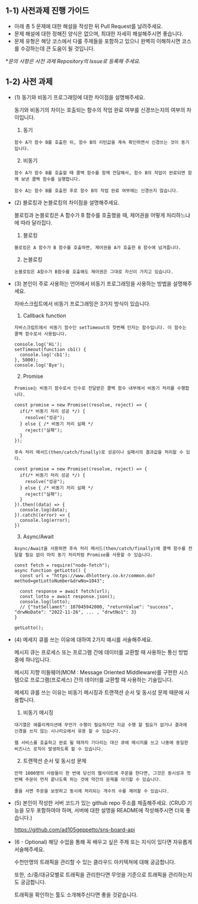 ## 1-1) 사전과제 진행 가이드

- 아래 총 5 문제에 대한 해설을 작성한 뒤 Pull Request를 날려주세요.
- 문제 해설에 대한 정해진 양식은 없으며, 최대한 자세히 해설해주시면 좋습니다.
- 문제 유형은 해당 코스에서 다룰 주제들을 포함하고 있으니 완벽히 이해하시면 코스를 수강하는데 큰 도움이 될 것입니다.

**문의 사항은 사전 과제 Repository의 Issue로 등록해 주세요.*
  


## 1-2) 사전 과제

- (1) 동기와 비동기 프로그래밍에 대한 차이점을 설명해주세요.

  동기와 비동기의 차이는 호출되는 함수의 작업 완료 여부를 신경쓰는지의 여부의 차이입니다.

    1) 동기
    
      함수 A가 함수 B를 호출한 뒤, 함수 B의 리턴값을 계속 확인하면서 신경쓰는 것이 동기입니다.

    2) 비동기
    
      함수 A가 함수 B를 호출할 때 콜백 함수를 함께 전달해서, 함수 B의 작업이 완료되면 함께 보낸 콜백 함수를 실행합니다.
     
      함수 A는 함수 B를 호출한 후로 함수 B의 작업 완료 여부에는 신경쓰지 않습니다.
  
- (2) 블로킹과 논블로킹의 차이점을 설명해주세요.

    블로킹과 논블로킹은 A 함수가 B 함수를 호출했을 때, 제어권을 어떻게 처리하느냐에 따라 달라집다.
  
    1) 블로킹
    
      블로킹은 A 함수가 B 함수를 호출하면, 제어권을 A가 호출한 B 함수에 넘겨줍니다.
      
    2) 논블로킹
    
      논블로킹은 A함수가 B함수를 호출해도 제어권은 그대로 자신이 가지고 있습니다.
  
- (3) 본인이 주로 사용하는 언어에서 비동기 프로그래밍을 사용하는 방법을 설명해주세요.

    자바스크립트에서 비동기 프로그래밍은 3가지 방식이 있습니다.
  
    1) Callback function
    
      자바스크립트에서 비동기 함수인 setTimeout의 첫번째 인자는 함수입니다. 이 함수는 콜백 함수로서 사용됩니다.
      
      console.log('Hi');
      setTimeout(function cb1() {
        console.log('cb1');
      }, 5000);
      console.log('Bye');
    
    2) Promise
    
      Promise는 비동기 함수로서 인수로 전달받은 콜백 함수 내부에서 비동기 처리를 수행합니다.
      
      const promise = new Promise((resolve, reject) => {
        if(/* 비동기 처리 성공 */) {
          resolve("성공");
        } else { /* 비동기 처리 실패 */
          reject("실패");
        }
      });
      
      후속 처리 메서드(then/catch/finally)로 성공이나 실패시의 결과값을 처리할 수 있다.
      
      const promise = new Promise((resolve, reject) => {
        if(/* 비동기 처리 성공 */) {
          resolve("성공");
        } else { /* 비동기 처리 실패 */
          reject("실패");
        }
      }).then((data) => {
        console.log(data);
      }).catch((error) => {
        console.log(error);
      })
      
    
    3) Async/Await
    
      Async/Await을 사용하면 후속 처리 메서드(then/catch/finally)에 콜백 함수를 전달할 필요 없이 마치 동기 처리처럼 Promise를 사용할 수 있습니다.
      
      const fetch = require("node-fetch");
      async function getLotto() {
        const url = "https://www.dhlottery.co.kr/common.do?method=getLottoNumber&drwNo=1043";
        
        const response = await fetch(url);
        const lotto = await response.json();
        console.log(lotto);
        // {"totSellamnt": 107045942000, "returnValue": "success", "drwNoDate": "2022-11-26", ... , "drwtNo1": 3}
      }
      
      getLotto();
      
- (4) 메세지 큐를 쓰는 이유에 대하여 2가지 예시를 서술해주세요.

    메시지 큐는 프로세스 또는 프로그램 간에 데이터를 교환할 때 사용하는 통신 방법 중에 하나입니다.
    
    메시지 지향 미들웨어(MOM : Message Oriented Middleware)를 구현한 시스템으로 프로그램(프로세스) 간의 데이터를 교환할 때 사용하는 기술입니다.
    
    메세지 큐를 쓰는 이유는 비동기 메시징과 트랜잭션 순서 및 동시성 문제 때문에 사용합니다.
    
    1) 비동기 메시징
    
      대기열은 애플리케이션에 무언가 수행이 필요하지만 지금 수행 할 필요가 없거나 결과에 신경을 쓰지 않는 시나리오에서 유용 할 수 있습니다. 
      
      웹 서비스를 호출하고 완료 될 때까지 기다리는 대신 큐에 메시지를 쓰고 나중에 동일한 비즈니스 로직이 발생하도록 할 수 있습니다.
    
    2) 트랜잭션 순서 및 동시성 문제
    
      만약 1000명의 사람들이 한 번에 당신의 웹사이트에 주문을 한다면, 그것은 동시성과 첫 번째 주문이 먼저 끝나도록 하는 것에 약간의 문제를 야기할 수 있습니다.
      
      줄을 서면 주문을 보장하고 동시에 처리되는 개수의 수를 제어할 수 있습니다.
  
- (5) 본인이 작성한 서버 코드가 있는 github repo 주소를 제출해주세요. (CRUD 기능을 모두 포함하여야 하며, 서버에 대한 설명을 README에 작성해주시면 더욱 좋습니다.)

  https://github.com/ad105geppetto/sns-board-api
  
- (6 - Optional) 해당 수업을 통해 꼭 배우고 싶은 주제 또는 지식이 있다면 자유롭게 서술해주세요.

  수천만명의 트래픽을 관리할 수 있는 클라우드 아키텍쳐에 대해 궁금합니다.
  
  또한, 소/중/대규모별로 트래픽을 관리한다면 무엇을 기준으로 트래픽을 관리하는지도 궁금합니다.
  
  트래픽을 확인하는 툴도 소개해주신다면 좋을 것같습니다.
  
